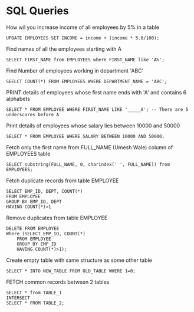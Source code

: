# SQL Queries 

How wil you increase income of all employees by 5% in a table 

    UPDATE EMPLOYEES SET INCOME = income + (income * 5.0/100);
    
Find names of all the employees starting with A

    SELECT FIRST_NAME from EMPLOYEES where FIRST_NAME like 'A%';
    
Find Number of employees working in department 'ABC'

    SEELCT COUNT(*) FROM EMPLOYEES WHERE DEPARTMENT_NAME = 'ABC';
    
PRINT details of employees whose first name ends with 'A' and contains 6 alphabets

    SELECT * FROM EMPLOYEE WHERE FIRST_NAME LIKE '_____A'; -- There are 5 underscores before A
    
Print details of employees whose salary lies between 10000 and 50000

    SELECT * FROM EMPLOYEE WHERE SALARY BETWEEN 10000 AND 50000;
    
Fetch only the first name from FULL_NAME (Umesh Wale) column of EMPLOYEES table

    SELECT substring(FULL_NAME, 0, charindex(' ', FULL_NAME)) from EMPLOYEES;

Fetch duplicate records from table EMPLOYEE

    SELECT EMP_ID, DEPT, COUNT(*)
    FROM EMPLOYEE
    GROUP BY EMP_ID, DEPT
    HAVING COUNT(*)>1
    
Remove duplicates from table EMPLOYEE
    
    DELETE FROM EMPLOYEE 
    Where (SELECT EMP_ID, COUNT(*)
        FROM EMPLOYEE
        GROUP BY EMP_ID
        HAVING COUNT(*)>1);
        
Create empty table with same structure as some other table 

    SELECT * INTO NEW_TABLE FROM OLD_TABLE WHERE 1=0;
    
FETCH common records between 2 tables 

    SELECT * from TABLE_1
    INTERSECT 
    SELECT * FROM TABLE_2;
